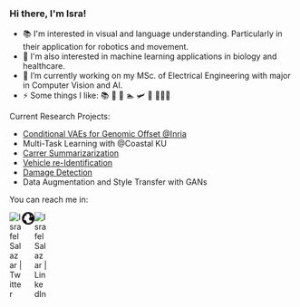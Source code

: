 ### Hi there, I'm Isra!

<!--
**israfelsr/israfelsr** is a ✨ _special_ ✨ repository because its `README.md` (this file) appears on your GitHub profile.
Here are some ideas to get you started:
-->

- 📚 I'm interested in visual and language understanding. Particularly in their application for robotics and movement.
- 🧬 I'm also interested in machine learning applications in biology and healthcare.
- 🔭 I’m currently working on my MSc. of Electrical Engineering with major in Computer Vision and AI.
- ⚡ Some things I like: 📚 🏃‍ 🤖 🏊‍ 🛩 🧠 🚴🏽‍♂️

Current Research Projects:
- [Conditional VAEs for Genomic Offset @Inria](https://github.com/israfelsr/deep-genomic)
- Multi-Task Learning with @Coastal KU
- [Carrer Summarizarization](https://github.com/israfelsr/course-summarization)
- [Vehicle re-Identification](https://github.com/israfelsr/vehicle-re-identification)
- [Damage Detection]()
- Data Augmentation and Style Transfer with GANs

You can reach me in:

[<img align="left" alt="IsrafelSalazar | Twitter" width="22px" src="https://cdn-icons-png.flaticon.com/512/1384/1384017.png" />](https://twitter.com/IsrafelSalazar)
[<img align="left" alt="http://israfelsr.github.io/" width="22px" src="https://raw.githubusercontent.com/iconic/open-iconic/master/svg/globe.svg" />](http://israfelsr.github.io/)
[<img align="left" alt="IsrafelSalazar | LinkedIn" width="22px" src="https://cdn.jsdelivr.net/npm/simple-icons@v3/icons/linkedin.svg" />](https://www.linkedin.com/in/israfelsalazar/)

